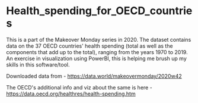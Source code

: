 # Health_spending_for_OECD_countries

This is a part of the Makeover Monday series in 2020.
The dataset contains data on the 37 OECD countries' health spending (total as well as the components that add up to the total), ranging from the years 1970 to 2019.
An exercise in visualization using PowerBI, this is helping me brush up my skills in this software/tool.

Downloaded data from - https://data.world/makeovermonday/2020w42

The OECD's additional info and viz about the same is here - https://data.oecd.org/healthres/health-spending.htm
